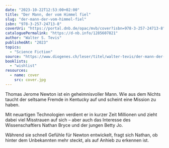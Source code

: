 ```yaml
---
date: "2023-10-22T12:53:00+02:00"
title: "Der Mann, der vom Himmel fiel"
slug: "der-mann-der-vom-himmel-fiel"
isbn: "978-3-257-24713-8"
coverUri: "https://portal.dnb.de/opac/mvb/cover?isbn=978-3-257-24713-8"
cataloguePermalink: "https://d-nb.info/1285607821"
author: "Walter S. Tevis"
publishedAt: "2023"
topics:
  - "Science Fiction"
source: "https://www.diogenes.ch/leser/titel/walter-tevis/der-mann-der-vom-himmel-fiel-9783257247138.html"
booklists:
  - "wishlist"
resources:
  - name: cover
    src: cover.jpg
---
```

Thomas Jerome Newton ist ein geheimnisvoller Mann. Wie aus dem Nichts taucht der
seltsame Fremde in Kentucky auf und scheint eine Mission zu haben.

Mit neuartigen Technologien verdient er in kurzer Zeit Millionen und zieht dabei 
viel Misstrauen auf sich – aber auch das Interesse des Wissenschaftlers Nathan 
Bryce und der jungen Betty Jo.

Während sie schnell Gefühle für Newton entwickelt, fragt sich Nathan, ob hinter 
dem Unbekannten mehr steckt, als auf Anhieb zu erkennen ist.